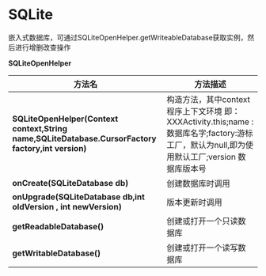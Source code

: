 # SQLite

嵌入式数据库，可通过SQLiteOpenHelper.getWriteableDatabase获取实例，然后进行增删改查操作

**SQLiteOpenHelper**

| 方法名                                                       | 方法描述                                                     |
| ------------------------------------------------------------ | ------------------------------------------------------------ |
| **SQLiteOpenHelper(Context context,String name,SQLiteDatabase.CursorFactory factory,int version)** | 构造方法，其中context 程序上下文环境 即：XXXActivity.this;name :数据库名字;factory:游标工厂，默认为null,即为使用默认工厂;version 数据库版本号 |
| **onCreate(SQLiteDatabase db)**                              | 创建数据库时调用                                             |
| **onUpgrade(SQLiteDatabase db,int oldVersion , int newVersion)** | 版本更新时调用                                               |
| **getReadableDatabase()**                                    | 创建或打开一个只读数据库                                     |
| **getWritableDatabase()**                                    | 创建或打开一个读写数据库                                     |

### 
